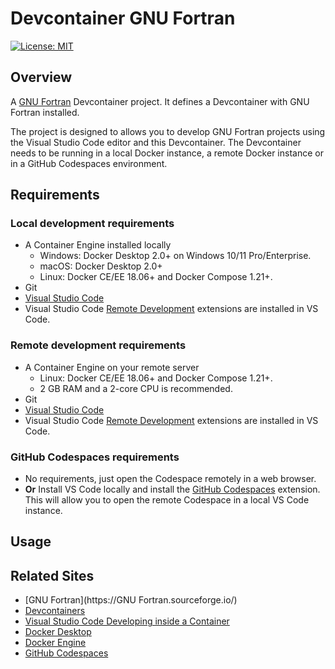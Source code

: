 # Devcontainer GNU Fortran

 [![License: MIT](https://img.shields.io/badge/License-MIT-yellow.svg)](https://opensource.org/licenses/MIT)

## Overview
A [GNU Fortran](https://gcc.gnu.org/fortran/) Devcontainer project. It defines a Devcontainer with GNU Fortran installed.

The project is designed to allows you to develop GNU Fortran projects using the Visual Studio Code editor and this Devcontainer.
The Devcontainer needs to be running in a local Docker instance, a remote Docker instance or in a GitHub Codespaces environment.

## Requirements

### Local development requirements
- A Container Engine installed locally
  - Windows: Docker Desktop 2.0+ on Windows 10/11 Pro/Enterprise.
  - macOS: Docker Desktop 2.0+
  - Linux: Docker CE/EE 18.06+ and Docker Compose 1.21+.
- Git
- [Visual Studio Code](https://code.visualstudio.com/)
- Visual Studio Code [Remote Development](https://marketplace.visualstudio.com/items?itemName=ms-vscode-remote.vscode-remote-extensionpack) extensions are installed in VS Code.

### Remote development requirements
- A Container Engine on your remote server
  - Linux: Docker CE/EE 18.06+ and Docker Compose 1.21+.
  - 2 GB RAM and a 2-core CPU is recommended.
- Git
- [Visual Studio Code](https://code.visualstudio.com/)
- Visual Studio Code [Remote Development](https://marketplace.visualstudio.com/items?itemName=ms-vscode-remote.vscode-remote-extensionpack) extensions are installed in VS Code.

### GitHub Codespaces requirements
- No requirements, just open the Codespace remotely in a web browser.
- **Or** Install VS Code locally and install the [GitHub Codespaces](https://marketplace.visualstudio.com/items?itemName=GitHub.codespaces) extension. This will allow you to open the remote Codespace in a local VS Code instance.

## Usage

## Related Sites
- [GNU Fortran](https://GNU Fortran.sourceforge.io/)
- [Devcontainers](https://containers.dev/)
- [Visual Studio Code Developing inside a Container](https://code.visualstudio.com/docs/devcontainers/containers)
- [Docker Desktop](https://www.docker.com/products/docker-desktop/)
- [Docker Engine](https://docs.docker.com/engine/)
- [GitHub Codespaces](https://docs.github.com/en/codespaces)
